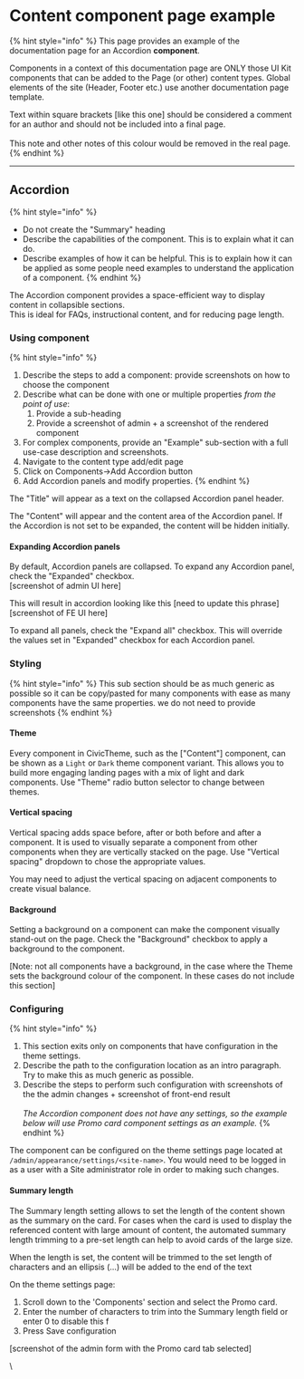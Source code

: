 # Content component page example

{% hint style="info" %}
This page provides an example of the documentation page for an Accordion **component**.

Components in a context of this documentation page are ONLY those UI Kit components that can be added to the Page (or other) content types. Global elements of the site (Header, Footer etc.) use another documentation page template.

Text within square brackets \[like this one] should be considered a comment for an author and should not be included into a final page.\
\
This note and other notes of this colour would be removed in the real page.
{% endhint %}

***

## Accordion

{% hint style="info" %}
* Do not create the "Summary" heading
* Describe the capabilities of the component. This is to explain what it can do.
* Describe examples of how it can be helpful. This is to explain how it can be applied as some people need examples to understand the application of a component.
{% endhint %}

The Accordion component provides a space-efficient way to display content in collapsible sections.\
This is ideal for FAQs, instructional content, and for reducing page length.

### Using component

{% hint style="info" %}
1. Describe the steps to add a component: provide screenshots on how to choose the component
2. Describe what can be done with one or multiple properties _from the point of use_:
   1. Provide a sub-heading
   2. Provide a screenshot of admin + a screenshot of the rendered component
3. For complex components, provide an "Example" sub-section with a full use-case description and screenshots.
4. Navigate to the content type add/edit page
5. Click on Components->Add Accordion button
6. Add Accordion panels and modify properties.
{% endhint %}

The "Title" will appear as a text on the collapsed Accordion panel header.

The "Content" will appear and the content area of the Accordion panel. If the Accordion is not set to be expanded, the content will be hidden initially.

#### Expanding Accordion panels

By default, Accordion panels are collapsed. To expand any Accordion panel, check the "Expanded" checkbox.\
\[screenshot of admin UI here]

This will result in accordion looking like this \[need to update this phrase]\
\[screenshot of FE UI here]

To expand all panels, check the "Expand all" checkbox. This will override the values set in "Expanded" checkbox for each Accordion panel.

### Styling

{% hint style="info" %}
This sub section should be as much generic as possible so it can be copy/pasted for many components with ease as many components have the same properties. we do not need to provide screenshots
{% endhint %}

#### Theme

Every component in CivicTheme, such as the \["Content"] component, can be shown as a `Light` or `Dark` theme component variant. This allows you to build more engaging landing pages with a mix of light and dark components. Use "Theme" radio button selector to change between themes.

#### Vertical spacing

Vertical spacing adds space before, after or both before and after a component. It is used to visually separate a component from other components when they are vertically stacked on the page. Use "Vertical spacing" dropdown to chose the appropriate values.&#x20;

You may need to adjust the vertical spacing on adjacent components to create visual balance.

#### Background

Setting a background on a component can make the component visually stand-out on the page. Check the "Background" checkbox to apply a background to the component.&#x20;

\[Note: not all components have a background, in the case where the Theme sets the background colour of the component. In these cases do not include this section]

### Configuring

{% hint style="info" %}
1. This section exits only on components that have configuration in the theme settings.
2. Describe the path to the configuration location as an intro paragraph. Try to make this as much generic as possible.
3. Describe the steps to perform such configuration with screenshots of the the admin changes + screenshot of front-end result\
   \
   _The Accordion component does not have any settings, so the example below will use Promo card component settings as an example._
{% endhint %}

The component can be configured on the theme settings page located at `/admin/appearance/settings/<site-name>`. You would need to be logged in as a user with a Site administrator role in order to making such changes.

#### Summary length

The Summary length setting allows to set the length of the content shown as the summary on the card. For cases when the card is used to display the referenced content with large amount of content, the automated summary length trimming to a pre-set length can help to avoid cards of the large size.

When the length is set, the content will be trimmed to the set length of characters and an ellipsis (…) will be added to the end of the text

On the theme settings page:

1. Scroll down to the 'Components' section and select the Promo card.
2. Enter the number of characters to trim into the Summary length field or enter 0 to disable this f
3. Press Save configuration

\[screenshot of the admin form with the Promo card tab selected]

\\
